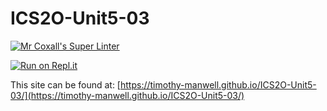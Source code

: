 # ICS2O-Unit5-03

[![Mr Coxall's Super Linter](https://github.com/timothy-manwell/ICS2O-Unit5-03/workflows/Mr%20Coxall's%20Super%20Linter/badge.svg)](https://github.com/timothy-manwell/ICS2O-Unit5-03/actions)

[![Run on Repl.it](https://repl.it/badge/github/timothy-manwell/ICS2O-Unit5-03)](https://repl.it/github/timothy-manwell/ICS2O-Unit5-03)

This site can be found at: [https://timothy-manwell.github.io/ICS2O-Unit5-03/](https://timothy-manwell.github.io/ICS2O-Unit5-03/)
